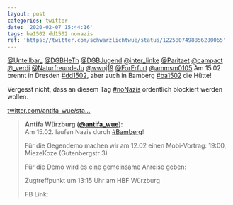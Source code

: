 ```yaml
---
layout: post
categories: twitter
date: '2020-02-07 15:44:16'
tags: ba1502 dd1502 nonazis
ref: 'https://twitter.com/schwarzlichtwue/status/1225807498856280065'
---
```

[@Unteilbar_](https://twitter.com/Unteilbar_) [@DGBHeTh](https://twitter.com/DGBHeTh) [@DGBJugend](https://twitter.com/DGBJugend) [@inter_linke](https://twitter.com/inter_linke) [@Paritaet](https://twitter.com/Paritaet) [@campact](https://twitter.com/campact) [@_verdi](https://twitter.com/_verdi) [@NaturfreundeJu](https://twitter.com/NaturfreundeJu) [@wwnj19](https://twitter.com/wwnj19) [@ForErfurt](https://twitter.com/ForErfurt) [@ammsm0105](https://twitter.com/ammsm0105) Am 15.02 brennt in Dresden [#dd1502](/t/dd1502), aber auch in Bamberg [#ba1502](/t/ba1502) die Hütte!



Vergesst nicht, dass an diesem Tag [#noNazis](/t/nonazis) ordentlich blockiert werden wollen.



[twitter.com/antifa_wue/sta…](https://twitter.com/antifa_wue/status/1225740934681370624?s=19)
> <b>Antifa Würzburg ([@antifa_wue](https://twitter.com/antifa_wue)):</b>  
>Am 15.02. laufen Nazis durch [#Bamberg](/t/bamberg)!  
>  
>Für die Gegendemo machen wir am 12.02 einen Mobi-Vortrag: 19:00, MiezeKoze (Gutenbergstr 3)  
>  
>  
>  
>Für die Demo wird es eine gemeinsame Anreise geben:  
>  
>Zugtreffpunkt um 13:15 Uhr am HBF Würzburg  
>  
>  
>  
>FB Link:    

